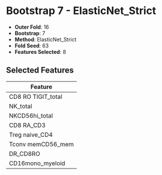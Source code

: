 # Bootstrap 7 - ElasticNet_Strict

- **Outer Fold**: 16
- **Bootstrap**: 7
- **Method**: ElasticNet_Strict
- **Fold Seed**: 63
- **Features Selected**: 8

## Selected Features

| Feature |
|---------|
| CD8 RO TIGIT_total |
| NK_total |
| NKCD56hi_total |
| CD8 RA_CD3 |
| Treg naive_CD4 |
| Tconv memCD56_mem |
| DR_CD8RO |
| CD16mono_myeloid |
